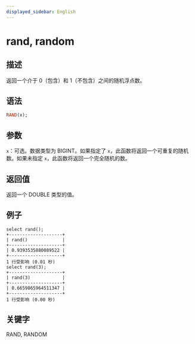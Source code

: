 ```yaml
---
displayed_sidebar: English
---
```


# rand, random

## 描述

返回一个介于 0（包含）和 1（不包含）之间的随机浮点数。

## 语法

```Haskell
RAND(x);
```

## 参数

`x`：可选。数据类型为 BIGINT。如果指定了 `x`，此函数将返回一个可重复的随机数。如果未指定 `x`，此函数将返回一个完全随机的数。

## 返回值

返回一个 DOUBLE 类型的值。

## 例子

```Plain Text
select rand();
+--------------------+
| rand()             |
+--------------------+
| 0.9393535880089522 |
+--------------------+
1 行受影响 (0.01 秒)
select rand(3);
+--------------------+
| rand(3)            |
+--------------------+
| 0.6659865964511347 |
+--------------------+
1 行受影响 (0.00 秒)
```

## 关键字

RAND, RANDOM
